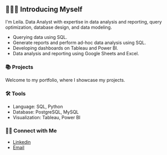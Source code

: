 ## 🙋🏻‍♀️ Introducing Myself

 I'm Leila. Data Analyst with expertise in data analysis and reporting, query optimization, database design, and data modeling. 

- Querying data using SQL.
- Generate reports and perform ad-hoc data analysis using SQL.
- Developing dashboards on Tableau and Power BI.
- Data analysis and reporting using Google Sheets and Excel.

### 📚 Projects

Welcome to my portfolio, where I showcase my projects.

### 🛠️ Tools

- Language: SQL, Python
- Database: PostgreSQL, MySQL
- Visualization: Tableau, Power BI

### 👋🏻 Connect with Me

- [Linkedin](https://www.linkedin.com/in/leila-gharoni-926a0063/)
- [Email](Leilagharoni@gmail.com)
